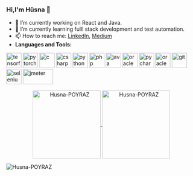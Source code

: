 ### Hi,I'm Hüsna 👋

- 🔭 I’m currently working on React and Java.
- 🌱 I’m currently learning fulll stack development and test automation.
- 📫 How to reach me: <a href = "https://www.linkedin.com/in/h%C3%BCsna-poyraz/">LinkedIn</a>, <a href = "https://medium.com/@husnapoyraz88">Medium</a>
- **Languages and Tools:**
 <p align="left">
 <img src="https://www.vectorlogo.zone/logos/tensorflow/tensorflow-icon.svg" alt="tensorflow" width="40" height="40"/>
 <img src="https://www.vectorlogo.zone/logos/pytorch/pytorch-icon.svg" alt="pytorch" width="40" height="40"/>
 <img src="https://icongr.am/devicon/c-original.svg?size=128&color=currentColor" alt="c" width="40" height="40"/>
 <img src="https://icongr.am/devicon/csharp-original.svg?size=128&color=currentColor" alt="csharp" width="40" height="40"/>
 <img src="https://icongr.am/devicon/python-original.svg?size=128&color=currentColor" alt="python" width="40" height="40"/>
 <img src="https://icongr.am/devicon/php-original.svg?size=128&color=currentColor" alt="php" width="40" height="40"/>
 <img src="https://icongr.am/devicon/java-original.svg?size=128&color=currentColor" alt="java" width="40" height="40"/>
 <img src="https://icongr.am/devicon/oracle-original.svg?size=128&color=currentColor" alt="oracle" width="40" height="40"/>  
 <img src="https://icongr.am/devicon/pycharm-original-wordmark.svg?size=128&color=currentColor" alt="pycharm" width="40" height="40"/>
 <img src="https://icongr.am/devicon/oracle-original.svg?size=128&color=currentColor" alt="oracle" width="40" height="40"/>
 <img src="https://icongr.am/devicon/git-original.svg?size=128&color=currentColor" alt="git" width="40" height="40"/>
 <img src="https://raw.githubusercontent.com/detain/svg-logos/780f25886640cef088af994181646db2f6b1a3f8/svg/selenium-logo.svg" alt="selenium" width="40" height="40"/>
 <img src="https://user-images.githubusercontent.com/75911392/182019236-6a5fba18-f791-4a17-a737-e407ae54f131.png" alt="jmeter" width="80" height="40"/>
</p>

<p align="center">
	<a href="https://github.com/Husna-POYRAZ">
		  <img height="180em" align="center" src="https://github-readme-stats.vercel.app/api?username=Husna-POYRAZ&show_icons=true&locale=en&theme=dark&include_all_commits=true&count_private=true" alt="Husna-POYRAZ"/>
		  <img height="180em" align="center" src="https://github-readme-stats.vercel.app/api/top-langs?username=Husna-POYRAZ&show_icons=true&locale=en&layout=compact&langs_count=8&theme=dark" alt="Husna-POYRAZ"/>
	</a>
</p>

<p align="left"> <img src="https://komarev.com/ghpvc/?username=Husna-POYRAZ&label=Profile%20views&color=0e75b6&style=flat" alt="Husna-POYRAZ" /> </p>
